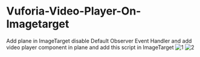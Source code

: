 # Vuforia-Video-Player-On-Imagetarget
Add plane in ImageTarget disable Default Observer Event Handler and add video player component in plane and add this script in ImageTarget
![1](https://user-images.githubusercontent.com/48366464/174352526-a4f78784-50e8-430b-909b-0fc0026a8ff0.png)
![2](https://user-images.githubusercontent.com/48366464/174352631-bf71089d-84c9-4ab4-abca-8fd4254003f4.png)
